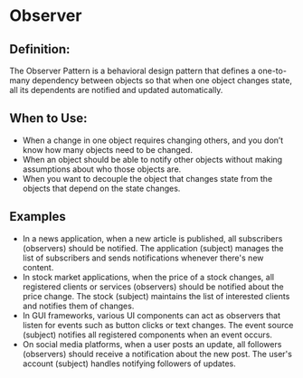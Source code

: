 # Observer
## Definition:
The Observer Pattern is a behavioral design pattern that defines a one-to-many dependency between objects so that when one object changes state, all its dependents are notified and updated automatically.
## When to Use:
- When a change in one object requires changing others, and you don’t know how many objects need to be changed.
- When an object should be able to notify other objects without making assumptions about who those objects are.
- When you want to decouple the object that changes state from the objects that depend on the state changes.

## Examples
- In a news application, when a new article is published, all subscribers (observers) should be notified. The application (subject) manages the list of subscribers and sends notifications whenever there's new content.
- In stock market applications, when the price of a stock changes, all registered clients or services (observers) should be notified about the price change. The stock (subject) maintains the list of interested clients and notifies them of changes.
- In GUI frameworks, various UI components can act as observers that listen for events such as button clicks or text changes. The event source (subject) notifies all registered components when an event occurs.
- On social media platforms, when a user posts an update, all followers (observers) should receive a notification about the new post. The user's account (subject) handles notifying followers of updates.
